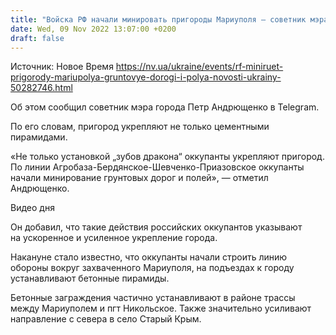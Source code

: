 ```yaml
---
title: "Войска РФ начали минировать пригороды Мариуполя — советник мэра"
date: Wed, 09 Nov 2022 13:07:00 +0200
draft: false
---
```

Источник: Новое Время https://nv.ua/ukraine/events/rf-miniruet-prigorody-mariupolya-gruntovye-dorogi-i-polya-novosti-ukrainy-50282746.html


 Об этом сообщил советник мэра города Петр Андрющенко в Telegram.

По его словам, пригород укрепляют не только цементными пирамидами.

«Не только установкой „зубов дракона“ оккупанты укрепляют пригород. По линии Агробаза-Бердянское-Шевченко-Приазовское оккупанты начали минирование грунтовых дорог и полей», — отметил Андрющенко.

 Видео дня   

Он добавил, что такие действия российских оккупантов указывают на ускоренное и усиленное укрепление города.

Накануне стало известно, что оккупанты начали строить линию обороны вокруг захваченного Мариуполя, на подъездах к городу устанавливают бетонные пирамиды.

Бетонные заграждения частично устанавливают в районе трассы между Мариуполем и пгт Никольское. Также значительно усиливают направление с севера в село Старый Крым.
